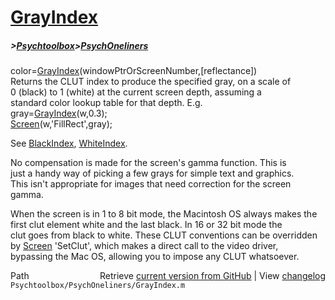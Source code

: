 # [GrayIndex](GrayIndex)
##### >[Psychtoolbox](Psychtoolbox)>[PsychOneliners](PsychOneliners)

color=[GrayIndex](GrayIndex)(windowPtrOrScreenNumber,[reflectance])  
Returns the CLUT index to produce the specified gray, on a scale of  
0 (black) to 1 (white) at the current screen depth, assuming a  
standard color lookup table for that depth. E.g.  
     gray=[GrayIndex](GrayIndex)(w,0.3);  
     [Screen](Screen)(w,'FillRect',gray);  
  
See [BlackIndex](BlackIndex), [WhiteIndex](WhiteIndex).  
  
No compensation is made for the screen's gamma function. This is  
just a handy way of picking a few grays for simple text and graphics.  
This isn't appropriate for images that need correction for the screen  
gamma.  
  
When the screen is in 1 to 8 bit mode, the Macintosh OS always makes the  
first clut element white and the last black. In 16 or 32 bit mode the  
clut goes from black to white. These CLUT conventions can be overridden  
by [Screen](Screen) 'SetClut', which makes a direct call to the video driver,  
bypassing the Mac OS, allowing you to impose any CLUT whatsoever.  




<div class="code_header" style="text-align:right;">
  <span style="float:left;">Path&nbsp;&nbsp;</span> <span class="counter">Retrieve <a href=
  "https://raw.github.com/Psychtoolbox-3/Psychtoolbox-3/beta/Psychtoolbox/PsychOneliners/GrayIndex.m">current version from GitHub</a> | View <a href=
  "https://github.com/Psychtoolbox-3/Psychtoolbox-3/commits/beta/Psychtoolbox/PsychOneliners/GrayIndex.m">changelog</a></span>
</div>
<div class="code">
  <code>Psychtoolbox/PsychOneliners/GrayIndex.m</code>
</div>

